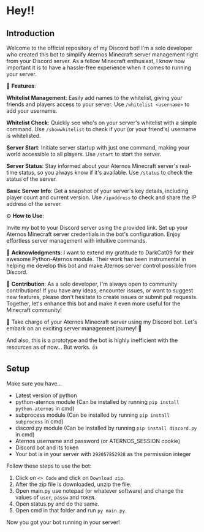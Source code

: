 # Hey!!

## Introduction

Welcome to the official repository of my Discord bot! I'm a solo developer who created this bot to simplify Aternos Minecraft server management right from your Discord server. As a fellow Minecraft enthusiast, I know how important it is to have a hassle-free experience when it comes to running your server.

🚀 **Features**:

**Whitelist Management**: Easily add names to the whitelist, giving your friends and players access to your server. Use `/whitelist <username>` to add your username.

**Whitelist Check**: Quickly see who's on your server's whitelist with a simple command. Use `/showwhitelist` to check if your (or your friend's) username is whitelisted.

**Server Start**: Initiate server startup with just one command, making your world accessible to all players. Use `/start` to start the server.

**Server Status**: Stay informed about your Aternos Minecraft server's real-time status, so you always know if it's available. Use `/status` to check the status of the server.

**Basic Server Info**: Get a snapshot of your server's key details, including player count and current version. Use `/ipaddress` to check and share the IP address of the server.



⚙️ **How to Use**:

Invite my bot to your Discord server using the provided link.
Set up your Aternos Minecraft server credentials in the bot's configuration.
Enjoy effortless server management with intuitive commands.

🙏 **Acknowledgments**:
I want to extend my gratitude to DarkCat09 for their awesome Python-Aternos module. Their work has been instrumental in helping me develop this bot and make Aternos server control possible from Discord.

🤝 **Contribution**:
As a solo developer, I'm always open to community contributions! If you have any ideas, encounter issues, or want to suggest new features, please don't hesitate to create issues or submit pull requests. Together, let's enhance this bot and make it even more useful for the Minecraft community!

🚀 Take charge of your Aternos Minecraft server using my Discord bot. Let's embark on an exciting server management journey! 🎉

And also, this is a prototype and the bot is highly inefficient with the resources as of now... But works. 👍

## Setup

Make sure you have...

* Latest version of python
* python-aternos module (Can be installed by running `pip install python-aternos` in cmd)
* subprocess module (Can be installed by running `pip install subprocess` in cmd)
* discord.py module (Can be installed by running `pip install discord.py` in cmd)
* Aternos username and password (or ATERNOS_SESSION cookie)
* Discord bot and its token
* Your bot is in your server with `292057852928` as the permission integer

Follow these steps to use the bot:

1. Click on `<> Code` and click on  `Download zip`.
2. After the zip file is downloaded, unzip the file.
3. Open main.py use notepad (or whatever software) and change the values of `user`, `passw` and `TOKEN`.
4. Open status.py and do the same. 
5. Open cmd in that folder and run `py main.py`.

Now you got your bot running in your server!

